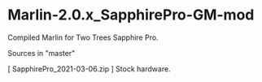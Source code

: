 # Marlin-2.0.x_SapphirePro-GM-mod

Compiled Marlin for Two Trees Sapphire Pro.

Sources in "master"

[ SapphirePro_2021-03-06.zip ]
Stock hardware.
